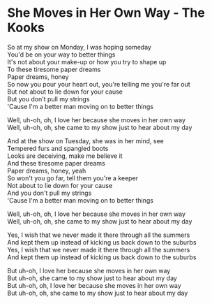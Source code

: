 # She Moves in Her Own Way - The Kooks

So at my show on Monday, I was hoping someday\
You'd be on your way to better things\
It's not about your make-up or how you try to shape up\
To these tiresome paper dreams\
Paper dreams, honey\
So now you pour your heart out, you're telling me you're far out\
But not about to lie down for your cause\
But you don't pull my strings\
'Cause I'm a better man moving on to better things

Well, uh-oh, oh, I love her because she moves in her own way\
Well, uh-oh, oh, she came to my show just to hear about my day

And at the show on Tuesday, she was in her mind, see\
Tempered furs and spangled boots\
Looks are deceiving, make me believe it\
And these tiresome paper dreams\
Paper dreams, honey, yeah\
So won't you go far, tell them you're a keeper\
Not about to lie down for your cause\
And you don't pull my strings\
'Cause I'm a better man moving on to better things

Well, uh-oh, oh, I love her because she moves in her own way\
Well, uh-oh, oh, she came to my show just to hear about my day

Yes, I wish that we never made it there through all the summers\
And kept them up instead of kicking us back down to the suburbs\
Yes, I wish that we never made it there through all the summers\
And kept them up instead of kicking us back down to the suburbs

But uh-oh, I love her because she moves in her own way\
But uh-oh, she came to my show just to hear about my day\
But uh-oh, oh, I love her because she moves in her own way\
But uh-oh, oh, she came to my show just to hear about my day